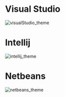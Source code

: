 <h1>Visual Studio</h1>

![visualStudio_theme](https://user-images.githubusercontent.com/86477169/156785432-b6fec278-bea6-4b97-83d5-fedfc32662fc.PNG)

<h1>Intellij</h1>

![intellij_theme](https://user-images.githubusercontent.com/86477169/156786466-81f68275-b119-457d-8c0a-8ee1cd2f3594.PNG)

<h1>Netbeans</h1>

![netbeans_theme](https://user-images.githubusercontent.com/86477169/158344966-9aa65605-74df-4b67-b4a1-859548fd1201.PNG)
